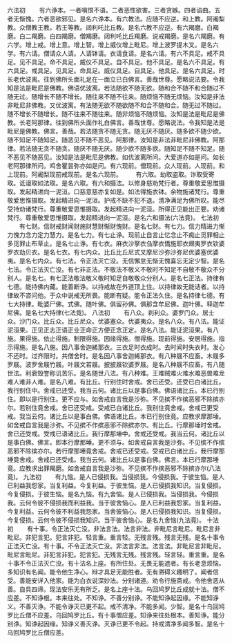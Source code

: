 <!-- { "loadSidebar": true } -->
六法初
　　有六诤本。一者嗔恨不语。二者恶性欲害。三者贪嫉。四者谄曲。五者无惭愧。六者恶欲邪见。是名六诤本。有六教法。应随不应逆。和上教。阿阇梨教。众僧教王教。若王等教。闼利吒比丘教。是名六教不应逆。有六羯磨。白羯磨。白二羯磨。白四羯磨。僧羯磨。闼利吒比丘羯磨。说戒羯磨。是名六羯磨。有六学。增上戒。增上意。增上智。增上威仪增上毗尼。增上波罗提木叉。是名六学。有六请。僧请众人请。人请钵请。衣请食请。是名六请。有六不具足。戒不具足。见不具足。命不具足。威仪不具足。自不具足。他不具足。是名六不具足。有六具足。戒具足。见具足。命具足。威仪具足。自具足。他具足。是名六具足。时长老优波离。往到佛所头面礼足在一面立已白佛言。善哉世尊。愿略说法要。令我知是法是毗尼是佛教。佛语优波离。若法随欲不随无欲。随和合不随不和合随过不随无过。随增长不随不增长。随往来不随不往来。随烦恼不随无烦恼。汝知是非法非毗尼非佛教。又优波离。有法随无欲不随欲随不和合不随和合。随无过不随过。随不增长不随增长。随不往来不随往来。随非烦恼不随烦恼。汝知是法是毗尼是佛教。长老阿那律。往到佛所头面作礼白佛言。善哉世尊。愿略说法。令我知是法是毗尼是佛教。佛言。善哉。若法随贪不随无贪。随无厌不随厌。随多欲不随少欲。随不知足不随知足。随恶见不随不恶见。阿那律。汝知是非法非毗尼非佛教。阿那律。若法随无贪不随贪。随厌不随无厌。随少欲不随多欲。随知足不随不知足。随不恶见不随恶见。汝知是法是毗尼是佛教。如优波离所问。大爱道亦如是问。如长老阿那律所问。鸡舍瞿昙弥亦如是问。有六现前。僧现前。众人现前。人现前。和上现前。阿阇梨现前戒现前。是名六现前。
　　有六取。劫取盗取。诈取受寄取。诋谩取如法取。是名六取。有六和摄法。以修身慈劝梵行者。尊重敬爱思惟摄取。发起精进向一泥洹。口慈意慈亦复如是。如法得施衣钵。余物施诸梵行。尊重敬爱思惟摄取。发起精进向一泥洹。护戒不缺不犯不退。清净满足为佛所叹。能尽受持劝诸梵行。尊重敬爱思惟摄取。发起精进向一泥洹。所得正见能出正要。劝诸梵行。尊重敬爱思惟摄取。发起精进向一泥洹。是名六和摄法(六法竟)。
七法初
　　有七财。信财戒财闻财施财慧财惭财愧财。是名七财。有七力。信力精进力惭力愧力念力定力慧力。是名七力。有七止诤。现前止自言止忆念止不痴止觅罪相止多觅罪止布草止。是名七止诤。有七衣。麻衣沙拏衣刍摩衣憍施耶衣翅夷罗衣钦婆罗衣劫贝衣。是名七衣。有七内众。比丘比丘尼式叉摩尼沙弥沙弥尼优婆塞优婆夷。是名七内众。有七法。令正法灭亡没。无信懈怠无惭无愧喜忘无定少智。是名七法。令正法灭亡没。有七非正法。不敬法不敬义不敬时不知足不自敬不敬众不分别人。是名七。有七正法敬法敬义敬时知足自敬敬众分别人。是名七正法。持律有七德。能持佛内藏。能善断诤。以持戒故在外道顶上住。以持律故无能诘者。以持律故不咨问他。于众中说戒无所畏。能断有疑。能令正法久住。是名持律七德。有七大持律。毗婆尸佛。式佛。随叶佛。俱留孙佛。俱那含牟尼佛。迦叶佛。释迦牟尼佛。是名七大持律(七法竟)。
八法初
　　有八众。刹利众。婆罗门众。居士众。沙门众。比丘众。比丘尼众。优婆塞众。优婆夷众。是名八众。有八法。能证泥洹果。正见正志正语正业正命正方便正念正定。是名八法。能证泥洹果。有八施。果得施。依止得施。制限得施。因缘得施。僧得施。现前得施。安居得施。指示得施。是名八施。因八事舍迦絺那衣。三衣足时衣成时。去时闻时失衣时。发心不还时。过齐限时。共僧舍时。是名因八事舍迦絺那衣。有八种屐不应畜。木屐多罗屐。波罗舍屐竹屐。叶屐文若屐。披披屐钦婆罗屐。是名八种屐不应畜。有八随世法。利衰毁誉称讥苦乐。是名随世八法。有八种难。王难贼难火难水难恶兽难龙难人难非人难。是名八难。有比丘。行别住时舍戒。舍已还受。还受已白诸比丘。我行别住中。舍戒已还受。我当云何。诸比丘以是事白佛。佛语诸比丘。本已行别住。即以是行别住。更不应与。如舍戒自言我是沙弥。不见摈不作摈恶邪不除摈亦尔。若别住竟舍戒。舍已还受戒。受戒已白诸比丘。我别住竟舍戒。舍戒已更受戒。我当云何。诸比丘以是事白佛。佛语诸比丘。本已行别住竟。应教求摩那埵。如舍戒自言我是沙弥。不见摈不作摈恶邪不除摈亦尔。有比丘。行摩那埵时舍戒。舍已还受戒。受戒已语诸比丘。我行摩那埵中。舍戒还受戒。我当云何。诸比丘以是事白佛。佛言。即本行摩那埵。更不须与。如舍戒自言我是沙弥。不见摈不作摈恶邪不除摈亦尔。若行摩那埵竟舍戒。舍戒已还受戒。受戒已白诸比丘。我行摩那埵竟舍戒。舍戒已还受戒。我当云何。诸比丘以是事白佛。佛言。本已行摩那埵竟。应教求出罪羯磨。如舍戒自言我是沙弥。不见摈不作摈恶邪不除摈亦尔(八法竟)。
九法初
　　有九恼。是人已侵损我。当侵损我。今侵损我。于彼生恼。是人已利益我怨家。当复利益。今复利益。于彼生恼。是人已侵损我知识。当复侵损。今复侵损。于彼生恼。是名九恼。有九舍恼。是人已侵损我。当侵损我。今侵损我。云何令彼不侵损我而利益我。当于彼舍恼心。是人已利益我怨家。当复利益。今复利益。云何令彼不利益我怨家。当舍彼恼心。是人已侵损我知识。当复侵损。今复侵损。云何令彼不侵损我知识。当于彼舍恼心。是名九舍恼(九法竟)。
十法初
　　有十事。令正法灭亡没。非法言法。法言非法。非毗尼言毗尼。毗尼言非毗尼。非犯言犯。犯言非犯。轻言重。重言轻。无残言残。残言无残。是名十事令正法灭亡没。有十事。不令正法灭亡没。非法言非法。法言法。非毗尼言非毗尼。毗尼言毗尼。非犯言非犯。犯言犯。无残言无残。残言残。轻言轻。重言重。是名十事不令正法灭亡没。有十法名上座。有所住处。无畏无能遮者。有长老息烦恼。多知识有名闻。能令他生净心。辩才具足无能胜者。无有滞碍义趣明了。闻者信受。善能安详入他家。能为白衣说深妙法。分别诸道。劝令行施斋戒。令他舍恶从善。自具四谛。现法安乐无有所乏。是名上座十法。乌回鸠罗比丘成就十法。僧不应差。不知诤根。本来往处。不知诤。不善分别诤。不能知诤起因缘。不能知诤义。不善灭诤。不能令诤灭已更不起。戒不清净。不能多闻。少智。是名十乌回鸠罗比丘僧不应差。乌回鸠罗比丘。有十事僧应差。知诤来往处根本。善知诤。能分别诤。知诤起因缘。知诤义善灭诤。灭诤已更不令起。持戒清净多闻多智。是名十乌回鸠罗比丘僧应差。
